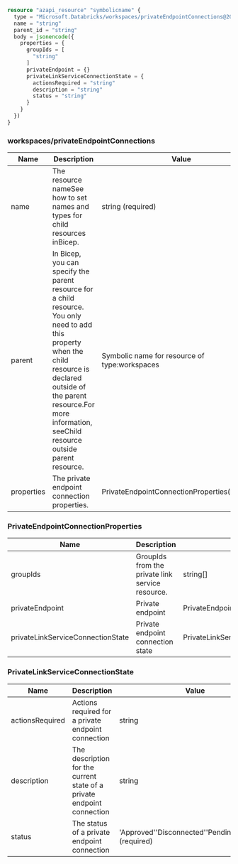```terraform
resource "azapi_resource" "symbolicname" {
  type = "Microsoft.Databricks/workspaces/privateEndpointConnections@2023-02-01"
  name = "string"
  parent_id = "string"
  body = jsonencode({
    properties = {
      groupIds = [
        "string"
      ]
      privateEndpoint = {}
      privateLinkServiceConnectionState = {
        actionsRequired = "string"
        description = "string"
        status = "string"
      }
    }
  })
}

```

### workspaces/privateEndpointConnections

| Name | Description | Value |
|-|-|-|
| name | The resource nameSee how to set names and types for child resources inBicep. | string (required) |
| parent | In Bicep, you can specify the parent resource for a child resource. You only need to add this property when the child resource is declared outside of the parent resource.For more information, seeChild resource outside parent resource. | Symbolic name for resource of type:workspaces |
| properties | The private endpoint connection properties. | PrivateEndpointConnectionProperties(required) |


### PrivateEndpointConnectionProperties

| Name | Description | Value |
|-|-|-|
| groupIds | GroupIds from the private link service resource. | string[] |
| privateEndpoint | Private endpoint | PrivateEndpoint |
| privateLinkServiceConnectionState | Private endpoint connection state | PrivateLinkServiceConnectionState(required) |


### PrivateLinkServiceConnectionState

| Name | Description | Value |
|-|-|-|
| actionsRequired | Actions required for a private endpoint connection | string |
| description | The description for the current state of a private endpoint connection | string |
| status | The status of a private endpoint connection | 'Approved''Disconnected''Pending''Rejected' (required) |


